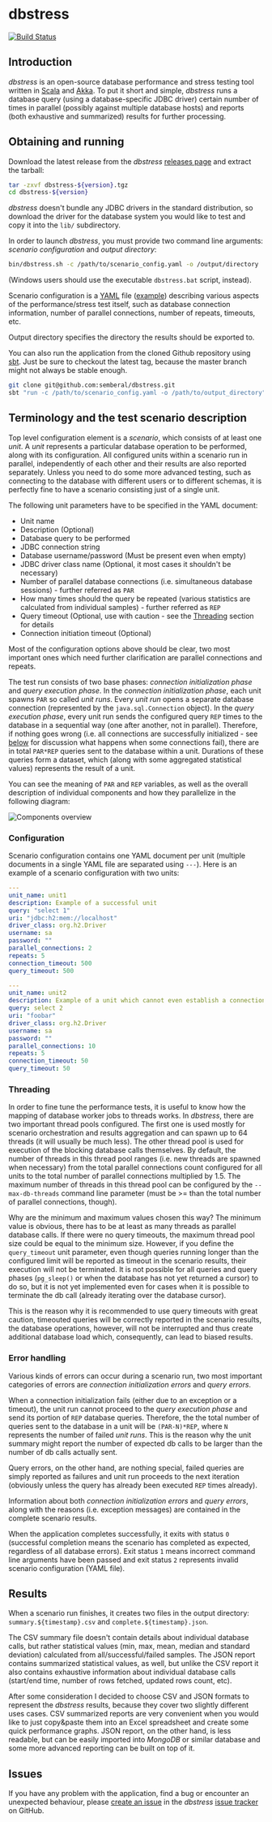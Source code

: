 # dbstress
[![Build Status](https://travis-ci.org/semberal/dbstress.svg?branch=master)](https://travis-ci.org/semberal/dbstress)

## Introduction

_dbstress_ is an open-source database performance and stress testing tool written in [Scala](http://www.scala-lang.org/) and [Akka](http://akka.io). To put it short and simple, _dbstress_ runs a database query (using a database-specific JDBC driver) certain number of times in parallel (possibly against multiple database hosts) and reports (both exhaustive and summarized) results for further processing.


## Obtaining and running

Download the latest release from the _dbstress_ [releases page](https://github.com/semberal/dbstress/releases) and extract the tarball:

```bash
tar -zxvf dbstress-${version}.tgz
cd dbstress-${version}
```

_dbstress_ doesn't bundle any JDBC drivers in the standard distribution, so download the driver for the database system you would like to test and copy it into the `lib/` subdirectory. 

<!-- Consult the relevant _dbstress_ [wiki page]() for links to various common drivers. -->

In order to launch _dbstress_, you must provide two command line arguments: _scenario configuration_ and _output directory_:

```bash
bin/dbstress.sh -c /path/to/scenario_config.yaml -o /output/directory
```
(Windows users should use the executable `dbstress.bat` script, instead).

Scenario configuration is a [YAML](http://www.yaml.org/start.html) file ([example](https://github.com/semberal/dbstress/blob/master/src/it/resources/config1.yaml)) describing various aspects of the performance/stress test itself, such as database connection information, number of parallel connections, number of repeats, timeouts, etc.

Output directory specifies the directory the results should be exported to.

You can also run the application from the cloned Github repository using [sbt](http://scala-sbt.org). Just be sure to checkout the latest tag, because the master branch might not always be stable enough.

```bash
git clone git@github.com:semberal/dbstress.git
sbt "run -c /path/to/scenario_config.yaml -o /path/to/output_directory"
```

## Terminology and the test scenario description

Top level configuration element is a _scenario_, which consists of at least one _unit_. 
A _unit_ represents a particular database operation to be performed, along with its configuration.
All configured units within a scenario run in parallel, independently of each other and their results are also reported separately. Unless you need to do some more advanced testing, such as connecting to the database with different users or to different schemas, it is perfectly fine to have a scenario consisting just of a single unit.

The following unit parameters have to be specified in the YAML document:

* Unit name
* Description (Optional)
* Database query to be performed
* JDBC connection string
* Database username/password (Must be present even when empty)
* JDBC driver class name (Optional, it most cases it shouldn't be necessary)
* Number of parallel database connections (i.e. simultaneous database sessions) - further referred as `PAR`
* How many times should the query be repeated (various statistics are calculated from individual samples) - further referred as `REP`
* Query timeout (Optional, use with caution - see the [Threading](#threading) section for details
* Connection initiation timeout (Optional)

Most of the configuration options above should be clear, two most important ones which need further clarification are parallel connections and repeats.

The test run consists of two base phases: _connection initialization phase_ and _query execution phase_. In the _connection initialization phase_, each unit spawns `PAR` so called _unit runs_. Every _unit run_ opens a separate database connection (represented by the `java.sql.Connection` object). In the _query execution phase_, every unit run sends the configured query `REP` times to the database in a sequential way (one after another, not in parallel). Therefore, if nothing goes wrong (i.e. all connections are successfully initialized - see [below](#error-handling) for discussion what happens when some connections fail), there are in total `PAR*REP` queries sent to the database within a unit. Durations of these queries form a dataset, which (along with some aggregated statistical values) represents the result of a unit.

You can see the meaning of `PAR` and `REP` variables, as well as the overall description of individual components and how they parallelize in the following diagram:

![Components overview](images/Terminology.png?raw=true)


### Configuration

Scenario configuration contains one YAML document per unit (multiple documents in a single YAML file are separated using `---`). Here is an example of a scenario configuration with two units:
	
```yaml
---
unit_name: unit1
description: Example of a successful unit
query: "select 1"
uri: "jdbc:h2:mem://localhost"
driver_class: org.h2.Driver
username: sa
password: ""
parallel_connections: 2
repeats: 5
connection_timeout: 500
query_timeout: 500

---
unit_name: unit2
description: Example of a unit which cannot even establish a connection (wrong uri string)
query: select 2
uri: "foobar"
driver_class: org.h2.Driver
username: sa
password: ""
parallel_connections: 10
repeats: 5
connection_timeout: 50
query_timeout: 50
```

### Threading
In order to fine tune the performance tests, it is useful to know how the mapping of database worker jobs to threads works. In _dbstress_, there are two important thread pools configured. The first one is used mostly for scenario orchestration and results aggregation and can spawn up to 64 threads (it will usually be much less). The other thread pool is used for execution of the blocking database calls themselves. By default, the number of threads in this thread pool ranges (i.e. new threads are spawned when necessary) from the total parallel connections count configured for all units to the total number of parallel connections multiplied by 1.5. The maximum number of threads in this thread pool can be configured by the `--max-db-threads` command line parameter (must be >= than the total number of parallel connections, though).

Why are the minimum and maximum values chosen this way? The minimum value is obvious, there has to be at least as many threads as parallel database calls. If there were no query timeouts, the maximum thread pool size could be equal to the minimum size. However, if you define the `query_timeout` unit parameter, even though queries running longer than the configured limit will be reported as timeout in the scenario results, their execution will not be terminated. It is not possible for all queries and query phases (`pg_sleep()` or when the database has not yet returned a cursor) to do so, but it is not yet implemented even for cases when it is possible to terminate the db call (already iterating over the database cursor).

This is the reason why it is recommended to use query timeouts with great caution, timeouted queries will be correctly reported in the scenario results, the database operations, however, will not be interrupted and thus create additional database load which, consequently, can lead to biased results.

### Error handling

Various kinds of errors can occur during a scenario run, two most important categories of errors are _connection initialization errors_ and _query errors_.

When a connection initialization fails (either due to an exception or a timeout), the unit run cannot proceed to the _query execution phase_ and send its portion of `REP` database queries. Therefore, the the total number of queries sent to the database in a unit will be `(PAR-N)*REP`, where `N` represents the number of failed _unit runs_. This is the reason why the unit summary might report the number of expected db calls to be larger than the number of db calls actually sent.

Query errors, on the other hand, are nothing special, failed queries are simply reported as failures and unit run proceeds to the next iteration (obviously unless the query has already been executed `REP` times already).

Information about both _connection initialization errors_ and _query errors_, along with the reasons (i.e. exception messages) are contained in the complete scenario results.

When the application completes successfully, it exits with status `0` (successful completion means the scenario has completed as expected, regardless of all database errors). Exit status `1` means incorrect command line arguments have been passed and exit status `2` represents invalid scenario configuration (YAML file). 

## Results

When a scenario run finishes, it creates two files in the output directory: `summary.${timestamp}.csv` and `complete.${timestamp}.json`.

The CSV summary file doesn't contain details about individual database calls, but rather statistical values (min, max, mean, median and standard deviation) calculated from all/successful/failed samples. The JSON report contains summarized statistical values, as well, but unlike the CSV report it also contains exhaustive information about individual database calls (start/end time, number of rows fetched, updated rows count, etc).

After some consideration I decided to choose CSV and JSON formats to represent the _dbstress_ results, because they cover two slightly different uses cases. CSV summarized reports are very convenient when you would like to just copy&paste them into an Excel spreadsheet and create some quick performance graphs. JSON report, on the other hand, is less readable, but can be easily imported into _MongoDB_ or similar database and some more advanced reporting can be built on top of it.

## Issues
If you have any problem with the application, find a bug or encounter an unexpected behaviour, please [create an issue](https://github.com/semberal/dbstress/issues/new) in the _dbstress_ [issue tracker](https://github.com/semberal/dbstress/issues) on GitHub.

<!--
## Roadmap

### 2.0
Main theme of the 2.0 release will be distributed testing. It is often the case you have several workers and you would
like to point them all 
-->

<!--
## Technical description

_dbstress_ is written in the Scala programming language and is implemented using Akka actors. The following diagram describes the actor hierarchy:

![dbstress actors](./images/Actors.png)
-->

<!--
## F.A.Q.

### Does dbstress support non-relational databases, such as MongoDB, as well?
 
Unfortunately, it doesn't. Currently _dbstress_ only supports JDBC access and there is no plan implement support for non-JDBC databases. Community contributions are always welcome, though.
-->
